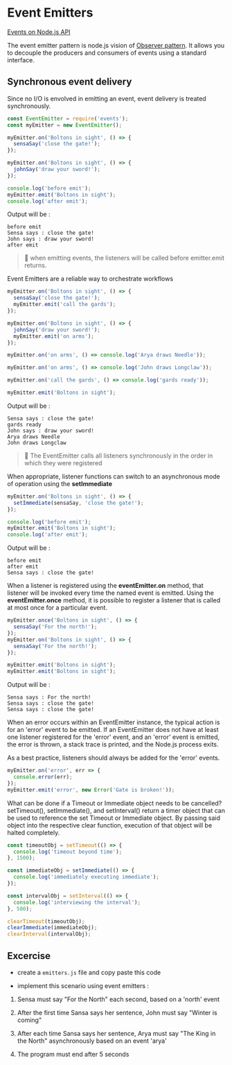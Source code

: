 # Event Emitters

[Events on Node.js API](https://nodejs.org/dist/latest-v8.x/docs/api/events.html#events_class_eventemitter)

The event emitter pattern is node.js vision of [Observer pattern](https://en.wikipedia.org/wiki/Observer_pattern). It allows you to decouple the producers and consumers of events using a standard interface.

## Synchronous event delivery

Since no I/O is envolved in emitting an event, event delivery is treated synchronously.

```js
const EventEmitter = require('events');
const myEmitter = new EventEmitter();

myEmitter.on('Boltons in sight', () => {
  sensaSay('close the gate!');
});

myEmitter.on('Boltons in sight', () => {
  johnSay('draw your sword!');
});

console.log('before emit');
myEmitter.emit('Boltons in sight');
console.log('after emit');
```

Output will be :

```
before emit
Sensa says : close the gate!
John says : draw your sword!
after emit
```

> 📌 when emitting events, the listeners will be called before emitter.emit returns.

Event Emitters are a reliable way to orchestrate workflows

```js
myEmitter.on('Boltons in sight', () => {
  sensaSay('close the gate!');
  myEmitter.emit('call the gards');
});

myEmitter.on('Boltons in sight', () => {
  johnSay('draw your sword!');
  myEmitter.emit('on arms');
});

myEmitter.on('on arms', () => console.log('Arya draws Needle'));

myEmitter.on('on arms', () => console.log('John draws Longclaw'));

myEmitter.on('call the gards', () => console.log('gards ready'));

myEmitter.emit('Boltons in sight');
```

Output will be :

```
Sensa says : close the gate!
gards ready
John says : draw your sword!
Arya draws Needle
John draws Longclaw
```

> 📌 The EventEmitter calls all listeners synchronously in the order in which they were registered

When appropriate, listener functions can switch to an asynchronous mode of operation using the **setImmediate**

```js
myEmitter.on('Boltons in sight', () => {
  setImmediate(sensaSay, 'close the gate!');
});

console.log('before emit');
myEmitter.emit('Boltons in sight');
console.log('after emit');
```

Output will be :

```
before emit
after emit
Sensa says : close the gate!
```

When a listener is registered using the **eventEmitter.on** method, that listener will be invoked every time the named event is emitted. Using the **eventEmitter.once** method, it is possible to register a listener that is called at most once for a particular event.

```js
myEmitter.once('Boltons in sight', () => {
  sensaSay('For the north!');
});
myEmitter.on('Boltons in sight', () => {
  sensaSay('For the north!');
});

myEmitter.emit('Boltons in sight');
myEmitter.emit('Boltons in sight');
```

Output will be :

```
Sensa says : For the north!
Sensa says : close the gate!
Sensa says : close the gate!
```

When an error occurs within an EventEmitter instance, the typical action is for an 'error' event to be emitted.
If an EventEmitter does not have at least one listener registered for the 'error' event, and an 'error' event is emitted, the error is thrown, a stack trace is printed, and the Node.js process exits.

As a best practice, listeners should always be added for the 'error' events.

```js
myEmitter.on('error', err => {
  console.error(err);
});
myEmitter.emit('error', new Error('Gate is broken!'));
```

What can be done if a Timeout or Immediate object needs to be cancelled? setTimeout(), setImmediate(), and setInterval() return a timer object that can be used to reference the set Timeout or Immediate object. By passing said object into the respective clear function, execution of that object will be halted completely.

```js
const timeoutObj = setTimeout(() => {
  console.log('timeout beyond time');
}, 1500);

const immediateObj = setImmediate(() => {
  console.log('immediately executing immediate');
});

const intervalObj = setInterval(() => {
  console.log('interviewing the interval');
}, 500);

clearTimeout(timeoutObj);
clearImmediate(immediateObj);
clearInterval(intervalObj);
```

## Excercise

* create a `emitters.js` file and copy paste this code

* implement this scenario using event emitters :

1.  Sensa must say "For the North" each second, based on a 'north' event

2.  After the first time Sansa says her sentence, John must say "Winter is coming"

3.  After each time Sansa says her sentence, Arya must say "The King in the North" asynchronously based on an event 'arya'

4.  The program must end after 5 seconds
